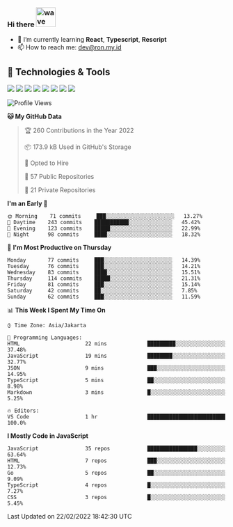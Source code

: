### Hi there <img src="https://i.ibb.co/q0Hx1KK/wave.gif" alt="wave" width="45px">

- 🌱 I’m currently learning **React**, **Typescript**, **Rescript**
- 📫 How to reach me: dev@ron.my.id

## 🔧 Technologies & Tools

![](https://img.shields.io/badge/OS-Linux-informational?style=flat&logo=linux&logoColor=white&color=2bbc8a)
![](https://img.shields.io/badge/OS-Windows-informational?style=flat&logo=windows&logoColor=white&color=2bbc8a)
![](https://img.shields.io/badge/Code-JavaScript-informational?style=flat&logo=javascript&logoColor=white&color=2bbc8a)
![](https://img.shields.io/badge/Code-Golang-informational?style=flat&logo=go&logoColor=white&color=2bbc8a)
![](https://img.shields.io/badge/Code-React-informational?style=flat&logo=react&logoColor=white&color=2bbc8a)
![](https://img.shields.io/badge/Code-Next-informational?style=flat&logo=next.js&logoColor=white&color=2bbc8a)
![](https://img.shields.io/badge/Shell-Bash-informational?style=flat&logo=gnu-bash&logoColor=white&color=2bbc8a)
![](https://img.shields.io/badge/Tools-Docker-informational?style=flat&logo=docker&logoColor=white&color=2bbc8a)

<!--START_SECTION:waka-->
![Profile Views](http://img.shields.io/badge/Profile%20Views-11-blue)

**🐱 My GitHub Data** 

> 🏆 260 Contributions in the Year 2022
 > 
> 📦 173.9 kB Used in GitHub's Storage 
 > 
> 💼 Opted to Hire
 > 
> 📜 57 Public Repositories 
 > 
> 🔑 21 Private Repositories  
 > 
**I'm an Early 🐤** 

```text
🌞 Morning    71 commits     ███░░░░░░░░░░░░░░░░░░░░░░   13.27% 
🌆 Daytime    243 commits    ███████████░░░░░░░░░░░░░░   45.42% 
🌃 Evening    123 commits    █████░░░░░░░░░░░░░░░░░░░░   22.99% 
🌙 Night      98 commits     ████░░░░░░░░░░░░░░░░░░░░░   18.32%

```
📅 **I'm Most Productive on Thursday** 

```text
Monday       77 commits     ███░░░░░░░░░░░░░░░░░░░░░░   14.39% 
Tuesday      76 commits     ███░░░░░░░░░░░░░░░░░░░░░░   14.21% 
Wednesday    83 commits     ████░░░░░░░░░░░░░░░░░░░░░   15.51% 
Thursday     114 commits    █████░░░░░░░░░░░░░░░░░░░░   21.31% 
Friday       81 commits     ███░░░░░░░░░░░░░░░░░░░░░░   15.14% 
Saturday     42 commits     ██░░░░░░░░░░░░░░░░░░░░░░░   7.85% 
Sunday       62 commits     ███░░░░░░░░░░░░░░░░░░░░░░   11.59%

```


📊 **This Week I Spent My Time On** 

```text
⌚︎ Time Zone: Asia/Jakarta

💬 Programming Languages: 
HTML                     22 mins             █████████░░░░░░░░░░░░░░░░   37.48% 
JavaScript               19 mins             ████████░░░░░░░░░░░░░░░░░   32.77% 
JSON                     9 mins              ███░░░░░░░░░░░░░░░░░░░░░░   14.95% 
TypeScript               5 mins              ██░░░░░░░░░░░░░░░░░░░░░░░   8.98% 
Markdown                 3 mins              █░░░░░░░░░░░░░░░░░░░░░░░░   5.25%

🔥 Editors: 
VS Code                  1 hr                █████████████████████████   100.0%

```

**I Mostly Code in JavaScript** 

```text
JavaScript               35 repos            ████████████████░░░░░░░░░   63.64% 
HTML                     7 repos             ███░░░░░░░░░░░░░░░░░░░░░░   12.73% 
Go                       5 repos             ██░░░░░░░░░░░░░░░░░░░░░░░   9.09% 
TypeScript               4 repos             █░░░░░░░░░░░░░░░░░░░░░░░░   7.27% 
CSS                      3 repos             █░░░░░░░░░░░░░░░░░░░░░░░░   5.45%

```



 Last Updated on 22/02/2022 18:42:30 UTC
<!--END_SECTION:waka-->
